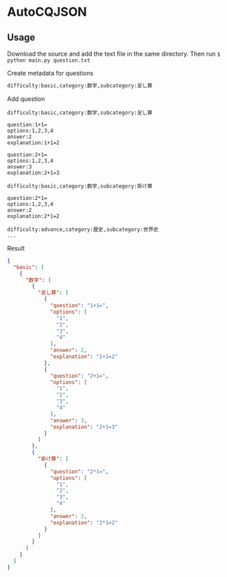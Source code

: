 # AutoCQJSON

## Usage
Download the source and add the text file in the same directory.
Then run
`$ python main.py question.txt`

Create metadata for questions
``` Question.txt
difficulty:basic,category:数学,subcategory:足し算
```

Add question
```
difficulty:basic,category:数学,subcategory:足し算

question:1+1=
options:1,2,3,4
answer:2
explanation:1+1=2

question:2+1=
options:1,2,3,4
answer:3
explanation:2+1=3

difficulty:basic,category:数学,subcategory:掛け算

question:2*1=
options:1,2,3,4
answer:2
explanation:2*1=2

difficulty:advance,category:歴史,subcategory:世界史
...

```

Result
```Question.json
{
  "basic": [
    {
      "数学": [
        {
          "足し算": [
            {
              "question": "1+1=",
              "options": [
                "1",
                "2",
                "3",
                "4"
              ],
              "answer": 2,
              "explanation": "1+1=2"
            },
            {
              "question": "2+1=",
              "options": [
                "1",
                "2",
                "3",
                "4"
              ],
              "answer": 3,
              "explanation": "2+1=3"
            }
          ]
        },
        {
          "掛け算": [
            {
              "question": "2*1=",
              "options": [
                "1",
                "2",
                "3",
                "4"
              ],
              "answer": 2,
              "explanation": "2*1=2"
            }
          ]
        }
      ]
    }
  ]
}
```
